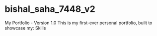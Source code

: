# bishal_saha_7448_v2
 My Portfolio - Version 1.0 This is my first-ever personal portfolio, built to showcase my:  Skills

